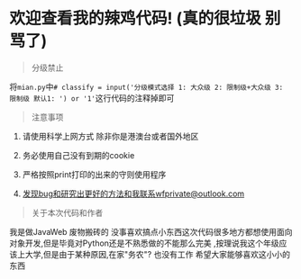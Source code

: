 # 欢迎查看我的辣鸡代码! (真的很垃圾 别骂了)

>分级禁止 
    
   将`mian.py`中`# classify = input('分级模式选择 1: 大众级 2: 限制级+大众级 3: 限制级 默认1: ') or '1'`这行代码的注释掉即可
   
>注意事项
    
   1. 请使用科学上网方式 除非你是港澳台或者国外地区
   
   2. 务必使用自己没有到期的cookie
   
   3. 严格按照print打印的出来的守则使用程序
   
   4. 发现bug和研究出更好的方法和我联系wfprivate@outlook.com
    
>关于本次代码和作者
    
   我是做JavaWeb 废物搬砖的 没事喜欢搞点小东西这次代码很多地方都想使用面向对象开发,但是毕竟对Python还是不熟悉做的不能那么完美
 ,按理说我这个年级应该上大学,但是由于某种原因,在家"务农"? 也没有工作 希望大家能够喜欢这小小的东西
 
